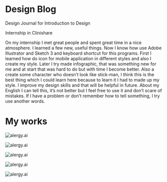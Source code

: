 Design Blog
======

Design Journal for Introduction to Design



Internship in Clinishare

On my internship I met great people and spent great time in a nice atmosphere. I learned a few new, useful things. Now I know how use Adobe Illustrator and Sketch 3 and keyboard shortcut for this programs. First I learned how do icon for mobile application in different styles and also I create my style. Later I try made infographic, that was something new for me and at start that was hard to do but with time I become better. Also a create some character who doesn’t look like stick-man, I think this is the best thing which I could learn here because to learn it I had to made up my style. I improve my design skills and that will be helpful in future. About my English I can tell this, it’s not better but I feel free to use it and don’t scare of mistakes. If I have a problem or don’t remember how to tell something, I try use another words.

My works
======
![alergy.ai](health-in-brazil.png) 

![alergy.ai](brazilinfo2.png)

![alergy.ai](brazilinfo3.png)

![alergy.ai](icon@.png)

![alergy.ai](doc&nur.png)
